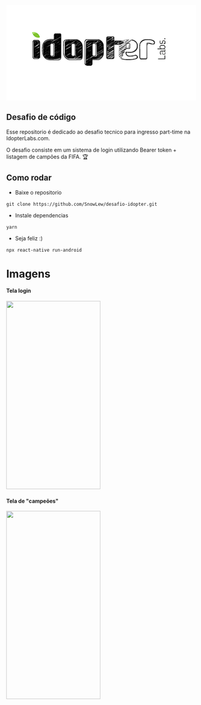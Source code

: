 ![](https://github.com/idopterlabs/idopter-site/blob/master/img/idopterlabsteste2.png?raw=true)

## Desafio de código 
Esse repositorio é dedicado ao desafio tecnico para ingresso part-time na IdopterLabs.com. 

O desafio consiste em um sistema de login utilizando Bearer token + listagem de campões da FIFA. 🏆

## Como rodar

- Baixe o repositorio
```
git clone https://github.com/SnowLew/desafio-idopter.git
```
- Instale dependencias
```
yarn
```

- Seja feliz :)
```
npx react-native run-android
```

# Imagens
#### Tela login

<img src="https://github.com/SnowLew/desafio-idopter/blob/main/github/loginScreen.png?raw=true=250x250" alt=""  width="250" height="500" />

#### Tela de "campeões"
<img src="https://github.com/SnowLew/desafio-idopter/blob/main/github/listScreen.png?raw=true=250x250" alt="" width="250" height="500" />


